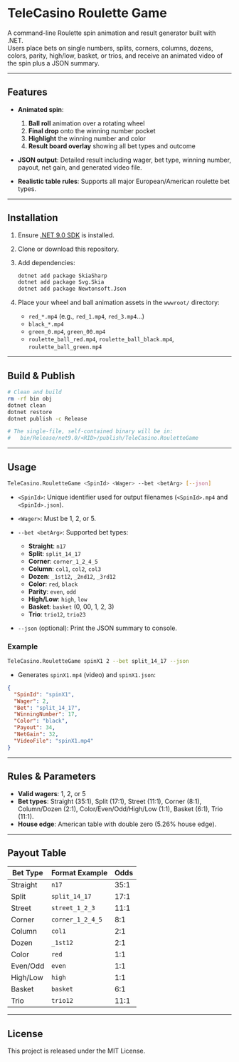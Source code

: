 # TeleCasino Roulette Game

A command-line Roulette spin animation and result generator built with .NET.  
Users place bets on single numbers, splits, corners, columns, dozens, colors, parity, high/low, basket, or trios, and receive an animated video of the spin plus a JSON summary.

---

## Features

- **Animated spin**:
  1. **Ball roll** animation over a rotating wheel  
  2. **Final drop** onto the winning number pocket  
  3. **Highlight** the winning number and color  
  4. **Result board overlay** showing all bet types and outcome  

- **JSON output**: Detailed result including wager, bet type, winning number, payout, net gain, and generated video file.  
- **Realistic table rules**: Supports all major European/American roulette bet types.

---

## Installation

1. Ensure [.NET 9.0 SDK](https://dotnet.microsoft.com/download) is installed.  
2. Clone or download this repository.  
3. Add dependencies:

   ```bash
   dotnet add package SkiaSharp
   dotnet add package Svg.Skia
   dotnet add package Newtonsoft.Json
   ```

4. Place your wheel and ball animation assets in the `wwwroot/` directory:
   - `red_*.mp4` (e.g., `red_1.mp4`, `red_3.mp4`…)  
   - `black_*.mp4`  
   - `green_0.mp4`, `green_00.mp4`  
   - `roulette_ball_red.mp4`, `roulette_ball_black.mp4`, `roulette_ball_green.mp4`

---

## Build & Publish

```bash
# Clean and build
rm -rf bin obj
dotnet clean
dotnet restore
dotnet publish -c Release

# The single-file, self-contained binary will be in:
#   bin/Release/net9.0/<RID>/publish/TeleCasino.RouletteGame
```

---

## Usage

```bash
TeleCasino.RouletteGame <SpinId> <Wager> --bet <betArg> [--json]
```

- `<SpinId>`: Unique identifier used for output filenames (`<SpinId>.mp4` and `<SpinId>.json`).  
- `<Wager>`: Must be 1, 2, or 5.  
- `--bet <betArg>`: Supported bet types:
  - **Straight**: `n17`  
  - **Split**: `split_14_17`  
  - **Corner**: `corner_1_2_4_5`  
  - **Column**: `col1`, `col2`, `col3`  
  - **Dozen**: `_1st12`, `_2nd12`, `_3rd12`  
  - **Color**: `red`, `black`  
  - **Parity**: `even`, `odd`  
  - **High/Low**: `high`, `low`  
  - **Basket**: `basket` (0, 00, 1, 2, 3)  
  - **Trio**: `trio12`, `trio23`  

- `--json` (optional): Print the JSON summary to console.

### Example

```bash
TeleCasino.RouletteGame spinX1 2 --bet split_14_17 --json
```

- Generates `spinX1.mp4` (video) and `spinX1.json`:

```json
{
  "SpinId": "spinX1",
  "Wager": 2,
  "Bet": "split_14_17",
  "WinningNumber": 17,
  "Color": "black",
  "Payout": 34,
  "NetGain": 32,
  "VideoFile": "spinX1.mp4"
}
```

---

## Rules & Parameters

- **Valid wagers**: 1, 2, or 5  
- **Bet types**: Straight (35:1), Split (17:1), Street (11:1), Corner (8:1), Column/Dozen (2:1), Color/Even/Odd/High/Low (1:1), Basket (6:1), Trio (11:1).  
- **House edge**: American table with double zero (5.26% house edge).

---

## Payout Table

| Bet Type    | Format Example     | Odds   |
|-------------|-------------------|--------|
| Straight    | `n17`             | 35:1   |
| Split       | `split_14_17`     | 17:1   |
| Street      | `street_1_2_3`    | 11:1   |
| Corner      | `corner_1_2_4_5`  | 8:1    |
| Column      | `col1`            | 2:1    |
| Dozen       | `_1st12`          | 2:1    |
| Color       | `red`             | 1:1    |
| Even/Odd    | `even`            | 1:1    |
| High/Low    | `high`            | 1:1    |
| Basket      | `basket`          | 6:1    |
| Trio        | `trio12`          | 11:1   |

---

## License

This project is released under the MIT License.
